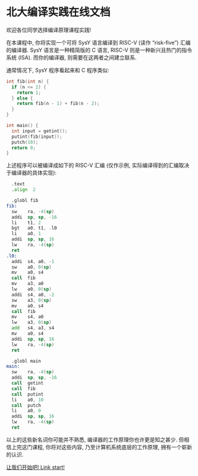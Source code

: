 # 北大编译实践在线文档

欢迎各位同学选择编译原理课程实践!

在本课程中, 你将实现一个可将 SysY 语言编译到 RISC-V (读作 “risk-five”) 汇编的编译器. SysY 语言是一种精简版的 C 语言, RISC-V 则是一种新兴且热门的指令系统 (ISA). 而你的编译器, 则需要在这两者之间建立联系.

通常情况下, SysY 程序看起来和 C 程序类似:

```c
int fib(int n) {
  if (n <= 2) {
    return 1;
  } else {
    return fib(n - 1) + fib(n - 2);
  }
}

int main() {
  int input = getint();
  putint(fib(input));
  putch(10);
  return 0;
}
```

上述程序可以被编译成如下的 RISC-V 汇编 (仅作示例, 实际编译得到的汇编取决于编译器的具体实现):

```asm
  .text
  .align  2

  .globl fib
fib:
  sw    ra, -4(sp)
  addi  sp, sp, -16
  li    t1, 2
  bgt   a0, t1, .l0
  li    a0, 1
  addi  sp, sp, 16
  lw    ra, -4(sp)
  ret
.l0:
  addi  s4, a0, -1
  sw    a0, 0(sp)
  mv    a0, s4
  call  fib
  mv    a3, a0
  lw    a0, 0(sp)
  addi  s4, a0, -2
  sw    a3, 0(sp)
  mv    a0, s4
  call  fib
  mv    s4, a0
  lw    a3, 0(sp)
  add   s4, a3, s4
  mv    a0, s4
  addi  sp, sp, 16
  lw    ra, -4(sp)
  ret

  .globl main
main:
  sw    ra, -4(sp)
  addi  sp, sp, -16
  call  getint
  call  fib
  call  putint
  li    a0, 10
  call  putch
  li    a0, 0
  addi  sp, sp, 16
  lw    ra, -4(sp)
  ret
```

以上的这些新名词你可能并不熟悉, 编译器的工作原理你也许更是知之甚少. 但相信上完这门课程, 你将对这些内容, 乃至计算机系统底层的工作原理, 拥有一个崭新的认识.

[让我们开始吧! Link start!](/preface/)
